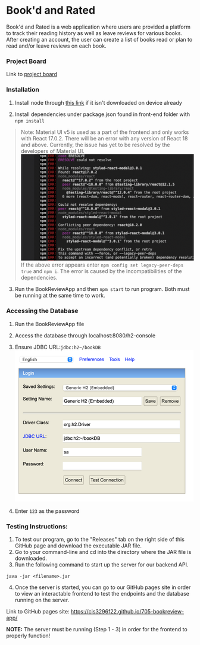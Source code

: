 # Book'd and Rated

Book'd and Rated is a web application where users are provided a platform to track their reading history as well as leave reviews for various books. After creating an account, the user can create a list of books read or plan to read and/or leave reviews on each book.  

### Project Board
Link to [project board](https://trello.com/b/YncmQM2F/sprint)

### Installation
1. Install node through [this link](https://nodejs.org/en/) if it isn't downloaded on device already

2. Install dependencies under package.json found in front-end folder with `npm install`

>  Note: Material UI v5 is used as a part of the frontend and only works with React 17.0.2. There will be an error with any version of React 18 and above. Currently, the issue has yet to be resolved by the developers of Material UI.
![npm install error](InstallationError.jpg)
> If the above error appears enter `npm config set legacy-peer-deps true` and `npm i`.
> The error is caused by the incompatibilities of the dependencies.

3. Run the BookReviewApp and then `npm start` to run program. Both must be running at the same time to work.

### Accessing the Database
1. Run the BookReviewApp file
2. Access the database through localhost:8080/h2-console
3. Ensure JDBC URL:`jdbc:h2~/bookDB`
![Accessing Database image](AccessingDatabase.jpg)

4. Enter `123` as the password

### Testing Instructions:
1. To test our program, go to the "Releases" tab on the right side of this GitHub page and download the executable JAR file. 
2. Go to your command-line and cd into the directory where the JAR file is downloaded.
3. Run the following command to start up the server for our backend API.
  ```
  java -jar <filename>.jar
  ```
4. Once the server is started, you can go to our GitHub pages site in order to view an interactable frontend to test the endpoints and the database running on the server.

Link to GitHub pages site: https://cis3296f22.github.io/705-bookreview-app/

**NOTE:** The server must be running (Step 1 - 3) in order for the frontend to properly function!
